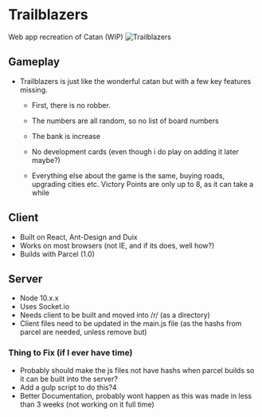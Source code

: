 # Trailblazers
Web app recreation of Catan (WIP)
![Trailblazers](https://user-images.githubusercontent.com/13824197/65849316-d17e9e80-e317-11e9-9998-810fc8dc1f94.png)


## Gameplay
- Trailblazers is just like the wonderful catan but with a few key features missing.
  - First, there is no robber. 
  - The numbers are all random, so no list of board numbers
  - The bank is increase
  - No development cards (even though i do play on adding it later maybe?)
  
  - Everything else about the game is the same, buying roads, upgrading cities etc. 
    Victory Points are only up to 8, as it can take a while

## Client
- Built on React, Ant-Design and Duix
- Works on most browsers (not IE, and if its does, well how?)
- Builds with Parcel (1.0) 

## Server
- Node 10.x.x
- Uses Socket.io
- Needs client to be built and moved into /r/ (as a directory)
- Client files need to be updated in the main.js file (as the hashs from parcel are needed, unless remove but)

### Thing to Fix (if I ever have time)
- Probably should make the js files not have hashs when parcel builds so it can be built into the server?
- Add a gulp script to do this?4
- Better Documentation, probably wont happen as this was made in less than 3 weeks (not working on it full time)
